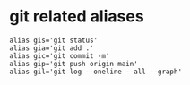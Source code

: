 # git related aliases
```git
alias gis='git status'
alias gia='git add .'
alias gic='git commit -m'
alias gip='git push origin main'
alias gil='git log --oneline --all --graph'
```